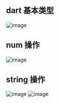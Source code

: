 ## dart 基本类型
![image](https://user-images.githubusercontent.com/84298308/232699694-b99fb693-d2b0-4f7b-b011-2ebf04ffca4a.png)


## num 操作
![image](https://user-images.githubusercontent.com/84298308/232699398-3f2d63ae-069c-427c-a8bf-71d51c484104.png)

## string 操作
![image](https://user-images.githubusercontent.com/84298308/232710299-19c281ec-3122-4761-96e8-77859764d900.png)
![image](https://user-images.githubusercontent.com/84298308/232710138-c6f02f1a-0d2e-4171-b4ee-c04855f325aa.png)
